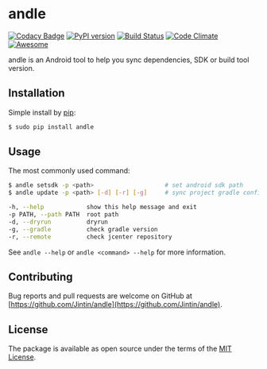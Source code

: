 # andle
[![Codacy Badge](https://api.codacy.com/project/badge/Grade/44a25e56a504423ebf37435ed9982cca)](https://app.codacy.com/app/Jintin/andle?utm_source=github.com&utm_medium=referral&utm_content=Jintin/andle&utm_campaign=badger)
[![PyPI version](https://badge.fury.io/py/andle.svg)](https://badge.fury.io/py/andle)
[![Build Status](https://travis-ci.org/Jintin/andle.svg?branch=master)](https://travis-ci.org/Jintin/andle)
[![Code Climate](https://codeclimate.com/github/Jintin/andle/badges/gpa.svg)](https://codeclimate.com/github/Jintin/andle)
[![Awesome](https://cdn.rawgit.com/sindresorhus/awesome/d7305f38d29fed78fa85652e3a63e154dd8e8829/media/badge.svg)](https://github.com/JStumpp/awesome-android)

andle is an Android tool to help you sync dependencies, SDK or build tool version.

## Installation
Simple install by [pip](http://pip.readthedocs.org/en/stable/installing):

```bash
$ sudo pip install andle
```

## Usage
The most commonly used command:

```bash
$ andle setsdk -p <path>                    # set android sdk path
$ andle update -p <path> [-d] [-r] [-g]     # sync project gradle config

-h, --help            show this help message and exit
-p PATH, --path PATH  root path
-d, --dryrun          dryrun
-g, --gradle          check gradle version
-r, --remote          check jcenter repository
```

See `andle --help` or `andle <command> --help` for more information.

## Contributing
Bug reports and pull requests are welcome on GitHub at [https://github.com/Jintin/andle](https://github.com/Jintin/andle).

## License
The package is available as open source under the terms of the [MIT License](http://opensource.org/licenses/MIT).
